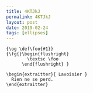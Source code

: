 ```yaml
---
title: 4KTJkJ
permalink: 4KTJkJ
layout: post
date: 2019-02-24
tags: [ellipses]
---
```


```latex\newenvironment{extraitter}[1]
{\og \def\foo{#1}}
{\fg{}\begin{flushright}
        \textsc \foo
      \end{flushright} }

\begin{extraitter}{ Lavoisier }
  Rien ne se perd.
\end{extraitter}
```